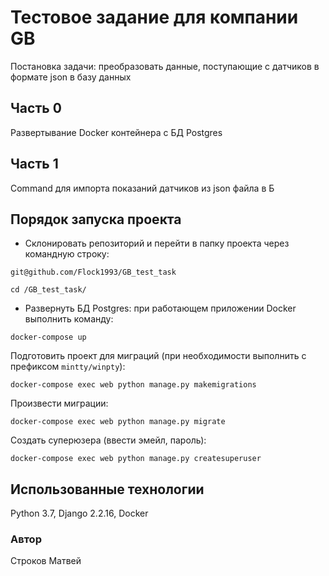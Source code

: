 # Тестовое задание для компании GB
Постановка задачи: преобразовать данные, поступающие с датчиков в формате json в базу данных
## Часть 0
Развертывание Docker контейнера с БД Postgres
## Часть 1
Command для импорта показаний датчиков из json файла в Б
## Порядок запуска проекта
- Склонировать репозиторий и перейти в папку проекта через командную строку:
```
git@github.com/Flock1993/GB_test_task
```
```
cd /GB_test_task/
```
- Развернуть БД Postgres: при работающем приложении Docker выполнить команду:
```
docker-compose up
```
Подготовить проект для миграций (при необходимости выполнить с префиксом ```mintty/winpty```):
```
docker-compose exec web python manage.py makemigrations
```
Произвести миграции:
```
docker-compose exec web python manage.py migrate
```
Создать суперюзера (ввести эмейл, пароль):
```
docker-compose exec web python manage.py createsuperuser
```
## Использованные технологии
Python 3.7, Django 2.2.16, Docker
### Автор
Строков Матвей
